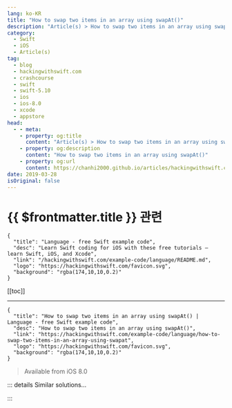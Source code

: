 ```yaml
---
lang: ko-KR
title: "How to swap two items in an array using swapAt()"
description: "Article(s) > How to swap two items in an array using swapAt()"
category:
  - Swift
  - iOS
  - Article(s)
tag: 
  - blog
  - hackingwithswift.com
  - crashcourse
  - swift
  - swift-5.10
  - ios
  - ios-8.0
  - xcode
  - appstore
head:
  - - meta:
    - property: og:title
      content: "Article(s) > How to swap two items in an array using swapAt()"
    - property: og:description
      content: "How to swap two items in an array using swapAt()"
    - property: og:url
      content: https://chanhi2000.github.io/articles/hackingwithswift.com/example-code/language/how-to-swap-two-items-in-an-array-using-swapat.html
date: 2019-03-28
isOriginal: false
---
```


# {{ $frontmatter.title }} 관련

```component VPCard
{
  "title": "Language - free Swift example code",
  "desc": "Learn Swift coding for iOS with these free tutorials – learn Swift, iOS, and Xcode",
  "link": "/hackingwithswift.com/example-code/language/README.md",
  "logo": "https://hackingwithswift.com/favicon.svg",
  "background": "rgba(174,10,10,0.2)"
}
```

[[toc]]

---

```component VPCard
{
  "title": "How to swap two items in an array using swapAt() | Language - free Swift example code",
  "desc": "How to swap two items in an array using swapAt()",
  "link": "https://hackingwithswift.com/example-code/language/how-to-swap-two-items-in-an-array-using-swapat",
  "logo": "https://hackingwithswift.com/favicon.svg",
  "background": "rgba(174,10,10,0.2)"
}
```

> Available from iOS 8.0

<!-- TODO: 작성 -->

<!-- 
If you need to have two items in an array change places, the `swapAt()` method is exactly what you want: provide it two indexes inside your array, and the items at those positions will be swapped.

For example, consider this array:

```swift
var names = ["Paul", "John", "George", "Ringo"]
```

If I wanted John and Paul to swap places, I’d swap positions 0 and 1, like this:

```swift
names.swapAt(0, 1)
```

Note: `swapAt()` will trigger a fatal error if you try to swap beyond the length of the array.

-->

::: details Similar solutions…

<!--
/example-code/language/how-to-remove-duplicate-items-from-an-array">How to remove duplicate items from an array 
/example-code/language/how-to-remove-items-from-an-array-using-filter">How to remove items from an array using filter() 
/example-code/arrays/how-to-enumerate-items-in-an-array">How to enumerate items in an array 
/example-code/language/how-to-use-the-zip-function-to-join-two-arrays">How to use the zip() function to join two arrays 
/quick-start/swiftui/two-way-bindings-in-swiftui">Two-way bindings in SwiftUI</a>
-->

:::

